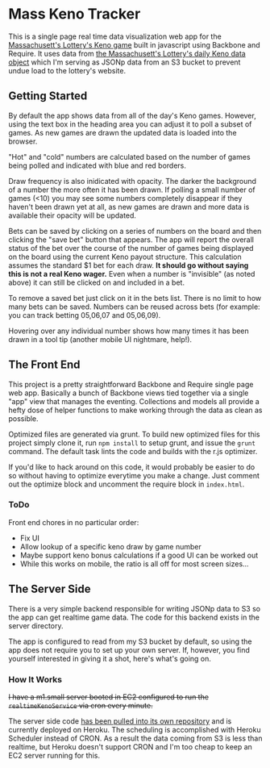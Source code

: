 
# Mass Keno Tracker

This is a single page real time data visualization web app for the [Massachusett's Lottery's Keno game](http://www.masslottery.com/games/keno.html) built in javascript using Backbone and Require. It uses data from [the Massachusett's Lottery's daily Keno data object](http://www.masslottery.com/data/json/search/dailygames/todays/keno.json) which I'm serving as JSONp data from an S3 bucket to prevent undue load to the lottery's website.

## Getting Started

By default the app shows data from all of the day's Keno games. However, using the text box in the heading area you can adjust it to poll a subset of games. As new games are drawn the updated data is loaded into the browser.

"Hot" and "cold" numbers are calculated based on the number of games being polled and indicated with blue and red borders. 

Draw frequency is also inidicated with opacity. The darker the background of a number the more often it has been drawn. If polling a small number of games (<10) you may see some numbers completely disappear if they haven't been drawn yet at all, as new games are drawn and more data is available their opacity will be updated.

Bets can be saved by clicking on a series of numbers on the board and then clicking the "save bet" button that appears. The app will report the overall status of the bet over the course of the number of games being displayed on the board using the current Keno payout structure. This calculation assumes the standard $1 bet for each draw. **It should go without saying this is not a real Keno wager.** Even when a number is "invisible" (as noted above) it can still be clicked on and included in a bet.

To remove a saved bet just click on it in the bets list. There is no limit to how many bets can be saved. Numbers can be reused across bets (for example: you can track betting 05,06,07 and 05,06,09).

Hovering over any individual number shows how many times it has been drawn in a tool tip (another mobile UI nightmare, help!).

## The Front End

This project is a pretty straightforward Backbone and Require single page web app. Basically a bunch of Backbone views tied together via a single "app" view that manages the eventing. Collections and models all provide a hefty dose of helper functions to make working through the data as clean as possible.
 
Optimized files are generated via grunt. To build new optimized files for this project simply clone it, run `npm install` to setup grunt, and issue the `grunt` command. The default task lints the code and builds with the r.js optimizer.

If you'd like to hack around on this code, it would probably be easier to do so without having to optimize everytime you make a change. Just comment out the optimize block and uncomment the require block in `index.html`.

### ToDo

Front end chores in no particular order:

 - Fix UI
 - Allow lookup of a specific keno draw by game number
 - Maybe support keno bonus calculations if a good UI can be worked out
 - While this works on mobile, the ratio is all off for most screen sizes...

## The Server Side

There is a very simple backend responsible for writing JSONp data to S3 so the app can get realtime game data. The code for this backend exists in the server directory. 

The app is configured to read from my S3 bucket by default, so using the app does not require you to set up your own server. If, however, you find yourself interested in giving it a shot, here's what's going on.

### How It Works

~~I have a m1.small server booted in EC2 configured to run the `realtimeKenoService` via cron every minute.~~

The server side code [has been pulled into its own repository](https://github.com/MattSurabian/mass-keno-tracker-server) and is currently deployed on Heroku. The scheduling is accomplished with Heroku Scheduler instead of CRON. As a result the data coming from S3 is less than realtime, but Heroku doesn't support CRON and I'm too cheap to keep an EC2 server running for this.


